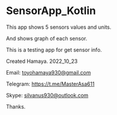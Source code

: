 # SensorApp_Kotlin
This app shows 5 sensors values and units.

And shows graph of each sensor.

This is a testing app for get sensor info.

  Created Hamaya. 2022_10_23
  
  Email: toyohamaya930@gmail.com
  
  Telegram: https://t.me/MasterAsa611
  
  Skype: silvanus930@outlook.com
  
Thanks.
